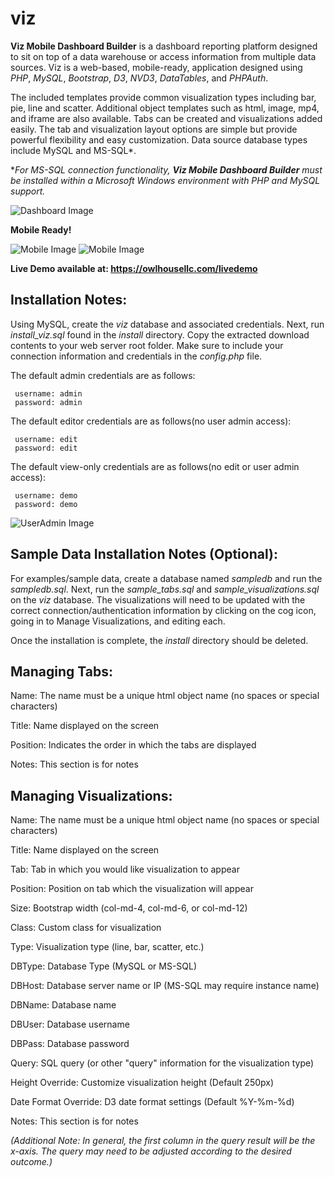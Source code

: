# viz
**Viz Mobile Dashboard Builder** is a dashboard reporting platform designed to sit on top of a data warehouse or access information from multiple data sources.  Viz is a web-based, mobile-ready, application designed using *PHP*, *MySQL*, *Bootstrap*, *D3*, *NVD3*, *DataTables*, and *PHPAuth*.

The included templates provide common visualization types including bar, pie, line and scatter.  Additional object templates such as html, image, mp4, and iframe are also available.  Tabs can be created and visualizations added easily.  The tab and visualization layout options are simple but provide powerful flexibility and easy customization.  Data source database types include MySQL and MS-SQL*.

*_For MS-SQL connection functionality, **Viz Mobile Dashboard Builder** must be installed within a Microsoft Windows environment with PHP and MySQL support._

![Dashboard Image](https://owlhousellc.com/oh_tablet_md.jpeg)

**Mobile Ready!**

![Mobile Image](https://owlhousellc.com/oh_sample3.png) ![Mobile Image](https://owlhousellc.com/oh_mobile_sm.gif)

**Live Demo available at:
     https://owlhousellc.com/livedemo**

## Installation Notes:
Using MySQL, create the *viz* database and associated credentials.  Next, run *install_viz.sql* found in the *install* directory.  Copy the extracted download contents to your web server root folder.  Make sure to include your connection information and credentials in the *config.php* file.

The default admin credentials are as follows:

     username: admin
     password: admin

The default editor credentials are as follows(no user admin access):

     username: edit
     password: edit

The default view-only credentials are as follows(no edit or user admin access):

     username: demo
     password: demo

![UserAdmin Image](https://owlhousellc.com/oh_viz_useradmin.png)

## Sample Data Installation Notes (Optional):
For examples/sample data, create a database named *sampledb* and run the *sampledb.sql*.  Next, run the *sample_tabs.sql* and *sample_visualizations.sql* on the *viz* database.  The visualizations will need to be updated with the correct connection/authentication information by clicking on the cog icon, going in to Manage Visualizations, and editing each.

Once the installation is complete, the *install* directory should be deleted.


## Managing Tabs:
Name: The name must be a unique html object name (no spaces or special characters)

Title: Name displayed on the screen

Position: Indicates the order in which the tabs are displayed

Notes: This section is for notes


## Managing Visualizations:
Name: The name must be a unique html object name (no spaces or special characters)

Title: Name displayed on the screen

Tab: Tab in which you would like visualization to appear

Position: Position on tab which the visualization will appear

Size: Bootstrap width (col-md-4, col-md-6, or col-md-12)

Class: Custom class for visualization

Type: Visualization type (line, bar, scatter, etc.)

DBType: Database Type (MySQL or MS-SQL)

DBHost: Database server name or IP (MS-SQL may require instance name)

DBName: Database name

DBUser: Database username

DBPass: Database password

Query: SQL query (or other "query" information for the visualization type)

Height Override: Customize visualization height (Default 250px)

Date Format Override: D3 date format settings (Default %Y-%m-%d)

Notes: This section is for notes

*(Additional Note:  In general, the first column in the query result will be the x-axis.  The query may need to be adjusted according to the desired outcome.)*
